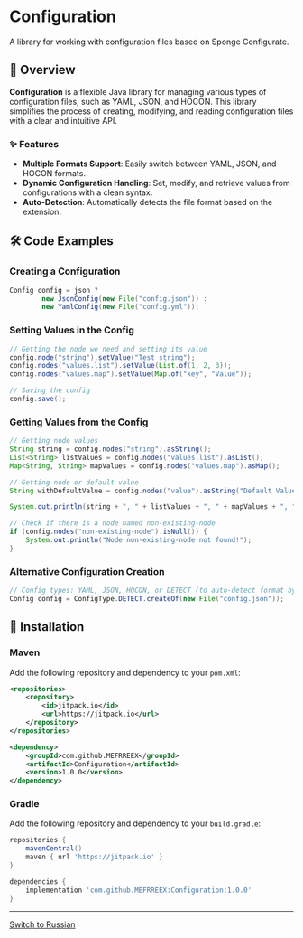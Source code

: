 # Configuration
A library for working with configuration files based on Sponge Configurate.

## 📖 Overview
**Configuration** is a flexible Java library for managing various types of configuration files, such as YAML, JSON, and HOCON. This library simplifies the process of creating, modifying, and reading configuration files with a clear and intuitive API.

### ✨ Features
- **Multiple Formats Support**: Easily switch between YAML, JSON, and HOCON formats.
- **Dynamic Configuration Handling**: Set, modify, and retrieve values from configurations with a clean syntax.
- **Auto-Detection**: Automatically detects the file format based on the extension.

## 🛠 Code Examples

### Creating a Configuration
```java
Config config = json ? 
        new JsonConfig(new File("config.json")) :
        new YamlConfig(new File("config.yml"));
```

### Setting Values in the Config
```java
// Getting the node we need and setting its value
config.node("string").setValue("Test string");
config.nodes("values.list").setValue(List.of(1, 2, 3));
config.nodes("values.map").setValue(Map.of("key", "Value"));

// Saving the config
config.save();
```

### Getting Values from the Config
```java
// Getting node values
String string = config.nodes("string").asString();
List<String> listValues = config.nodes("values.list").asList();
Map<String, String> mapValues = config.nodes("values.map").asMap();

// Getting node or default value
String withDefaultValue = config.nodes("value").asString("Default Value");

System.out.println(string + ", " + listValues + ", " + mapValues + ", " + withDefaultValue);

// Check if there is a node named non-existing-node
if (config.nodes("non-existing-node").isNull()) {
    System.out.println("Node non-existing-node not found!");
}
```

### Alternative Configuration Creation
```java
// Config types: YAML, JSON, HOCON, or DETECT (to auto-detect format by file name)
Config config = ConfigType.DETECT.createOf(new File("config.json"));
```

## 🔌 Installation

### Maven
Add the following repository and dependency to your `pom.xml`:
```xml
<repositories>
    <repository>
        <id>jitpack.io</id>
        <url>https://jitpack.io</url>
    </repository>
</repositories>

<dependency>
    <groupId>com.github.MEFRREEX</groupId>
    <artifactId>Configuration</artifactId>
    <version>1.0.0</version>
</dependency>
```

### Gradle
Add the following repository and dependency to your `build.gradle`:
```groovy
repositories {
    mavenCentral()
    maven { url 'https://jitpack.io' }
}

dependencies {
    implementation 'com.github.MEFRREEX:Configuration:1.0.0'
}
```

---

[Switch to Russian](README_ru.md)